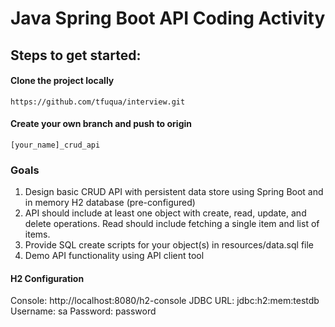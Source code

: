 # Java Spring Boot API Coding Activity

## Steps to get started:

#### Clone the project locally
`https://github.com/tfuqua/interview.git`

#### Create your own branch and push to origin
`[your_name]_crud_api`

### Goals
1. Design basic CRUD API with persistent data store using Spring Boot and in memory H2 database (pre-configured)
2. API should include at least one object with create, read, update, and delete operations. Read should include fetching a single item and list of items.
3. Provide SQL create scripts for your object(s) in resources/data.sql file
4. Demo API functionality using API client tool

#### H2 Configuration
Console: http://localhost:8080/h2-console 
JDBC URL: jdbc:h2:mem:testdb
Username: sa
Password: password
